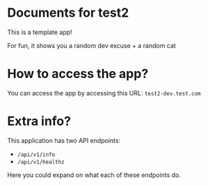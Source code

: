 # Documents for test2

This is a template app!

For fun, it shows you a random dev excuse + a random cat

# How to access the app?

You can access the app by accessing this URL: `test2-dev.test.com` 

# Extra info?

This application has two API endpoints:

- `/api/v1/info`
- `/api/v1/healthz`

Here you could expand on what each of these endpoints do.


